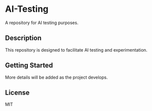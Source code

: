 # AI-Testing

A repository for AI testing purposes.

## Description
This repository is designed to facilitate AI testing and experimentation.

## Getting Started
More details will be added as the project develops.

## License
MIT
